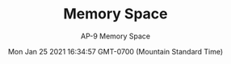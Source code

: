 ---
category: "wall_covering"
date: "Mon Jan 25 2021 16:34:57 GMT-0700 (Mountain Standard Time)"
description: "null"
designer: "Andrea Pramuk"
href: "https://www.areaenvironments.com/andrea-pramuk"
image_primary: "./img/AP_Memory+Space_Art.jpg"
image_secondary: "./img/AP_Memory+Space+Interior.jpg"
image_thumb: "./img/Andrea+Pramuk.png"
manufacturer: "Area Environments"
slug: "/manufacturers/area_environments/wall_covering/memory_space"
subtitle: "AP-9 Memory Space"
tags:
  - "area_environments"
  - "wall_covering"
title: "Memory Space"
---